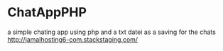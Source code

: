 # ChatAppPHP
a simple chating app using php and a txt datei as a saving for the chats http://jamalhosting6-com.stackstaging.com/
